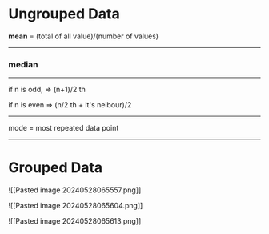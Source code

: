 # Ungrouped Data

**mean** = (total of all value)/(number of values)

---
### median
---
if n is odd, => (n+1)/2 th

if n is even => (n/2 th + it's neibour)/2

---
mode = most repeated data point

---


# Grouped Data
![[Pasted image 20240528065557.png]]

![[Pasted image 20240528065604.png]]

![[Pasted image 20240528065613.png]]